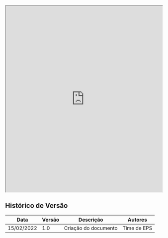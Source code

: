
<iframe src="https://docs.google.com/spreadsheets/d/e/2PACX-1vRDy61cPiL4iTb4uVn6B5R2JQTmzSCtheWp-cPsmqQxEYcT4dpgonmunUC3eq6gZQ/pubhtml?widget=true&amp;headers=false" width="100%" height="600px"></iframe>

## Histórico de Versão

| Data       | Versão | Descrição            | Autores     |
| ---------- | ------ | -------------------- | ----------- |
| 15/02/2022 | 1.0    | Criação do documento | Time de EPS |
